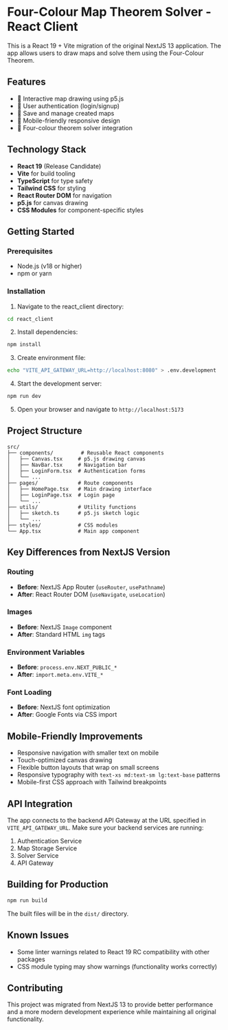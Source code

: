 # Four-Colour Map Theorem Solver - React Client

This is a React 19 + Vite migration of the original NextJS 13 application. The app allows users to draw maps and solve them using the Four-Colour Theorem.

## Features

- 🎨 Interactive map drawing using p5.js
- 🔐 User authentication (login/signup)
- 💾 Save and manage created maps
- 📱 Mobile-friendly responsive design
- 🎯 Four-colour theorem solver integration

## Technology Stack

- **React 19** (Release Candidate)
- **Vite** for build tooling
- **TypeScript** for type safety
- **Tailwind CSS** for styling
- **React Router DOM** for navigation
- **p5.js** for canvas drawing
- **CSS Modules** for component-specific styles

## Getting Started

### Prerequisites

- Node.js (v18 or higher)
- npm or yarn

### Installation

1. Navigate to the react_client directory:

```bash
cd react_client
```

2. Install dependencies:

```bash
npm install
```

3. Create environment file:

```bash
echo "VITE_API_GATEWAY_URL=http://localhost:8080" > .env.development
```

4. Start the development server:

```bash
npm run dev
```

5. Open your browser and navigate to `http://localhost:5173`

## Project Structure

```
src/
├── components/         # Reusable React components
│   ├── Canvas.tsx     # p5.js drawing canvas
│   ├── NavBar.tsx     # Navigation bar
│   ├── LoginForm.tsx  # Authentication forms
│   └── ...
├── pages/             # Route components
│   ├── HomePage.tsx   # Main drawing interface
│   ├── LoginPage.tsx  # Login page
│   └── ...
├── utils/             # Utility functions
│   ├── sketch.ts      # p5.js sketch logic
│   └── ...
├── styles/            # CSS modules
└── App.tsx            # Main app component
```

## Key Differences from NextJS Version

### Routing

- **Before**: NextJS App Router (`useRouter`, `usePathname`)
- **After**: React Router DOM (`useNavigate`, `useLocation`)

### Images

- **Before**: NextJS `Image` component
- **After**: Standard HTML `img` tags

### Environment Variables

- **Before**: `process.env.NEXT_PUBLIC_*`
- **After**: `import.meta.env.VITE_*`

### Font Loading

- **Before**: NextJS font optimization
- **After**: Google Fonts via CSS import

## Mobile-Friendly Improvements

- Responsive navigation with smaller text on mobile
- Touch-optimized canvas drawing
- Flexible button layouts that wrap on small screens
- Responsive typography with `text-xs md:text-sm lg:text-base` patterns
- Mobile-first CSS approach with Tailwind breakpoints

## API Integration

The app connects to the backend API Gateway at the URL specified in `VITE_API_GATEWAY_URL`. Make sure your backend services are running:

1. Authentication Service
2. Map Storage Service
3. Solver Service
4. API Gateway

## Building for Production

```bash
npm run build
```

The built files will be in the `dist/` directory.

## Known Issues

- Some linter warnings related to React 19 RC compatibility with other packages
- CSS module typing may show warnings (functionality works correctly)

## Contributing

This project was migrated from NextJS 13 to provide better performance and a more modern development experience while maintaining all original functionality.
